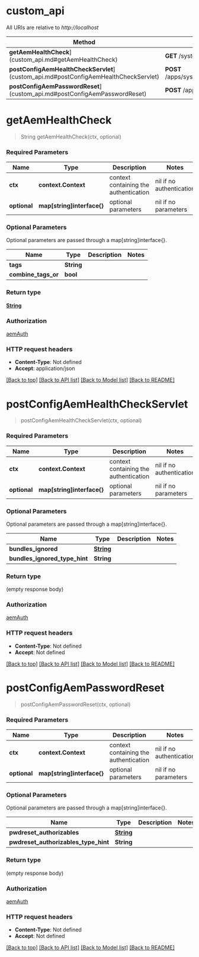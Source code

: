 # custom_api

All URIs are relative to *http://localhost*

Method | HTTP request | Description
------------- | ------------- | -------------
**getAemHealthCheck**](custom_api.md#getAemHealthCheck) | **GET** /system/health | 
**postConfigAemHealthCheckServlet**](custom_api.md#postConfigAemHealthCheckServlet) | **POST** /apps/system/config/com.shinesolutions.healthcheck.hc.impl.ActiveBundleHealthCheck | 
**postConfigAemPasswordReset**](custom_api.md#postConfigAemPasswordReset) | **POST** /apps/system/config/com.shinesolutions.aem.passwordreset.Activator | 


# **getAemHealthCheck**
> String getAemHealthCheck(ctx, optional)


### Required Parameters

Name | Type | Description  | Notes
------------- | ------------- | ------------- | -------------
 **ctx** | **context.Context** | context containing the authentication | nil if no authentication
 **optional** | **map[string]interface{}** | optional parameters | nil if no parameters

### Optional Parameters
Optional parameters are passed through a map[string]interface{}.

Name | Type | Description  | Notes
------------- | ------------- | ------------- | -------------
 **tags** | **String**|  | 
 **combine_tags_or** | **bool**|  | 

### Return type

[**String**](string.md)

### Authorization

[aemAuth](../README.md#aemAuth)

### HTTP request headers

 - **Content-Type**: Not defined
 - **Accept**: application/json

[[Back to top]](#) [[Back to API list]](../README.md#documentation-for-api-endpoints) [[Back to Model list]](../README.md#documentation-for-models) [[Back to README]](../README.md)

# **postConfigAemHealthCheckServlet**
> postConfigAemHealthCheckServlet(ctx, optional)


### Required Parameters

Name | Type | Description  | Notes
------------- | ------------- | ------------- | -------------
 **ctx** | **context.Context** | context containing the authentication | nil if no authentication
 **optional** | **map[string]interface{}** | optional parameters | nil if no parameters

### Optional Parameters
Optional parameters are passed through a map[string]interface{}.

Name | Type | Description  | Notes
------------- | ------------- | ------------- | -------------
 **bundles_ignored** | [**String**](String.md)|  | 
 **bundles_ignored_type_hint** | **String**|  | 

### Return type

 (empty response body)

### Authorization

[aemAuth](../README.md#aemAuth)

### HTTP request headers

 - **Content-Type**: Not defined
 - **Accept**: Not defined

[[Back to top]](#) [[Back to API list]](../README.md#documentation-for-api-endpoints) [[Back to Model list]](../README.md#documentation-for-models) [[Back to README]](../README.md)

# **postConfigAemPasswordReset**
> postConfigAemPasswordReset(ctx, optional)


### Required Parameters

Name | Type | Description  | Notes
------------- | ------------- | ------------- | -------------
 **ctx** | **context.Context** | context containing the authentication | nil if no authentication
 **optional** | **map[string]interface{}** | optional parameters | nil if no parameters

### Optional Parameters
Optional parameters are passed through a map[string]interface{}.

Name | Type | Description  | Notes
------------- | ------------- | ------------- | -------------
 **pwdreset_authorizables** | [**String**](String.md)|  | 
 **pwdreset_authorizables_type_hint** | **String**|  | 

### Return type

 (empty response body)

### Authorization

[aemAuth](../README.md#aemAuth)

### HTTP request headers

 - **Content-Type**: Not defined
 - **Accept**: Not defined

[[Back to top]](#) [[Back to API list]](../README.md#documentation-for-api-endpoints) [[Back to Model list]](../README.md#documentation-for-models) [[Back to README]](../README.md)

